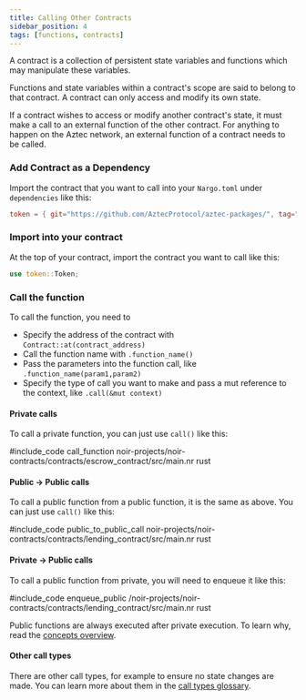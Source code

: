 ```yaml
---
title: Calling Other Contracts
sidebar_position: 4
tags: [functions, contracts]
---
```


A contract is a collection of persistent state variables and functions which may manipulate these variables.

Functions and state variables within a contract's scope are said to belong to that contract. A contract can only access and modify its own state.

If a contract wishes to access or modify another contract's state, it must make a call to an external function of the other contract. For anything to happen on the Aztec network, an external function of a contract needs to be called.

### Add Contract as a Dependency

Import the contract that you want to call into your `Nargo.toml` under `dependencies` like this:

```toml
token = { git="https://github.com/AztecProtocol/aztec-packages/", tag="#include_aztec_version", directory="noir-projects/noir-contracts/contracts/token_contract" }
```

### Import into your contract

At the top of your contract, import the contract you want to call like this:

```rust
use token::Token;
```

### Call the function

To call the function, you need to

- Specify the address of the contract with `Contract::at(contract_address)`
- Call the function name with `.function_name()`
- Pass the parameters into the function call, like `.function_name(param1,param2)`
- Specify the type of call you want to make and pass a mut reference to the context, like `.call(&mut context)`

#### Private calls

To call a private function, you can just use `call()` like this:

#include_code call_function noir-projects/noir-contracts/contracts/escrow_contract/src/main.nr rust

#### Public -> Public calls

To call a public function from a public function, it is the same as above. You can just use `call()` like this:

#include_code public_to_public_call noir-projects/noir-contracts/contracts/lending_contract/src/main.nr rust

#### Private -> Public calls

To call a public function from private, you will need to enqueue it like this:

#include_code enqueue_public /noir-projects/noir-contracts/contracts/lending_contract/src/main.nr rust

Public functions are always executed after private execution. To learn why, read the [concepts overview](../../../../aztec/index.mdx).

#### Other call types

There are other call types, for example to ensure no state changes are made. You can learn more about them in the [call types glossary](../../../../aztec/glossary/call_types.md).
